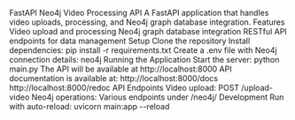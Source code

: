 FastAPI Neo4j Video Processing API
A FastAPI application that handles video uploads, processing, and Neo4j graph database integration.
Features
Video upload and processing
Neo4j graph database integration
RESTful API endpoints for data management
Setup
Clone the repository
Install dependencies: pip install -r requirements.txt
Create a .env file with Neo4j connection details:
neo4j
Running the Application
Start the server: python main.py
The API will be available at http://localhost:8000
API documentation is available at:
http://localhost:8000/docs
http://localhost:8000/redoc
API Endpoints
Video upload: POST /upload-video
Neo4j operations: Various endpoints under /neo4j/
Development
Run with auto-reload: uvicorn main:app --reload